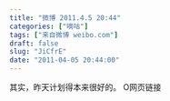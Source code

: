```yaml
---
title: "微博 2011.4.5 20:44"
categories: ["嘀咕"]
tags: ["来自微博 weibo.com"]
draft: false
slug: "JiCfrE"
date: "2011-04-05 20:44:00"
---
```


<p>其实，昨天计划得本来很好的。 O网页链接 ​​​​</p>
